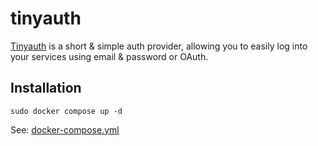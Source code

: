 # tinyauth

[Tinyauth](https://tinyauth.app/) is a short & simple auth provider, allowing you to easily log into your services using email & password or OAuth.

## Installation

```
sudo docker compose up -d
```

See: [docker-compose.yml](./docker-compose.yml)
